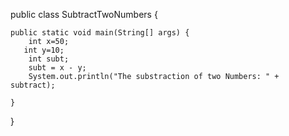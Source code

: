 public class SubtractTwoNumbers {
 
    public static void main(String[] args) {
        int x=50;
       int y=10;
        int subt;
        subt = x - y;
        System.out.println("The substraction of two Numbers: " + subtract);
 
    }
 
}
